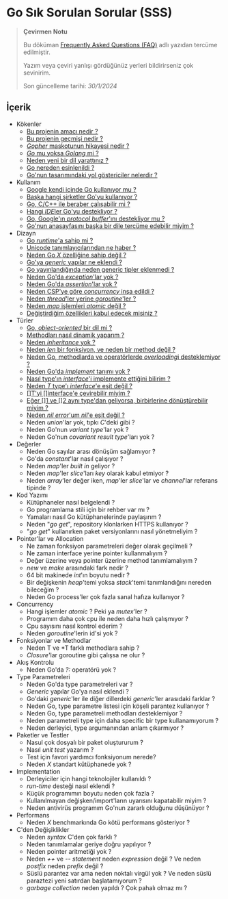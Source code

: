 # Go Sık Sorulan Sorular (SSS)

> **Çevirmen Notu**
>
> Bu döküman [Frequently Asked Questions (FAQ)](https://go.dev/doc/faq) adlı yazıdan tercüme edilmiştir.
>
> Yazım veya çeviri yanlışı gördüğünüz yerleri bildirirseniz çok sevinirim.
>
> Son güncelleme tarihi: *30/1/2024*


## İçerik

* Kökenler
    * [Bu projenin amacı nedir ?](origins/what-is-the-purpose-of-the-project.md)
    * [Bu projenin geçmişi nedir ?](origins/what-is-the-history-of-the-project.md)
    * [*Gopher* maskotunun hikayesi nedir ?](origins/what-is-the-origin-of-the-gopher-mascot.md)
    * [*Go* mu yoksa *Golang* mi ?](origins/is-the-language-called-go-or-golang.md)
    * [Neden yeni bir dil yarattınız ?](origins/why-did-you-create-a-new-language.md)
    * [Go nereden esinlenildi ?](origins/what-are-go-ancestors.md)
    * [Go'nun tasarımındaki yol göstericiler nelerdir ?](origins/what-are-the-guiding-principles-in-the-design.md)
* Kullanım
    * [Google kendi içinde Go kullanıyor mu ?](usage/is-google-using-go-internally.md)
    * [Başka hangi şirketler Go'yu kullanıyor ?](usage/what-other-companies-use-go.md)
    * [Go, C/C++ ile beraber çalışabilir mi ?](usage/do-go-programs-link-with-c-cpp-programs.md)
    * [Hangi *IDE*ler Go'yu destekliyor ?](usage/what-ides-does-go-support.md)
    * [Go, Google'ın *protocol buffer*'ını destekliyor mu ?](usage/does-go-support-googles-protocol-buffers.md)
    * [Go'nun anasayfasını başka bir dile tercüme edebilir miyim ?](usage/can-i-translate-the-go-home-page-into-another-language.md)
* Dizayn
    * [Go *runtime*'a sahip mi ?](design/does-go-have-a-runtime.md)
    * [Unicode tanımlayıcılarından ne haber ?](design/whats-up-with-unicode-identifiers.md)
    * [Neden Go *X* özelliğine sahip değil ?](design/why-does-go-not-have-feature-x.md)
    * [Go'ya *generic* yapılar ne eklendi ? ](design/when-did-go-get-generic-types.md)
    * [Go yayınlandığında neden generic tipler eklenmedi ?](design/why-was-go-initially-released-without-generic-types.md)
    * [Neden Go'da *exception*'lar yok ?](design/why-does-go-not-have-exceptions.md)
    * [Neden Go'da *assertion*'lar yok ?](design/why-does-go-not-have-assertions.md)
    * [Neden CSP'ye göre *concurrency* inşa edildi ?](design/why-build-concurrency-on-the-ideas-of-csp.md)
    * [Neden *thread*'ler yerine *goroutine*'ler ?](design/why-goroutines-instead-of-threads.md)
    * [Neden *map* işlemleri *atomic* değil ?](design/why-are-map-operations-not-defined-to-be-atomic.md)
    * [Değiştirdiğim özellikleri kabul edecek misiniz ?](design/will-you-accept-my-language-change.md)
* Türler
    * [Go, *object-oriented* bir dil mi ?](types/is-go-an-object-oriented-language.md)
    * [Methodları nasıl dinamik yaparım ?](types/how-do-i-get-dynamic-dispatch-of-methods.md)
    * [Neden *inheritance* yok ?](types/why-is-there-no-type-inheritance.md)
    * [Neden *len* bir fonksiyon, ve neden bir method değil ?](types/why-is-len-a-function-and-not-a-method.md)
    * [Neden Go, methodlarda ve operatörlerde *overloading*i desteklemiyor ?](types/why-does-go-not-support-overloading-of-methods-and-operators.md)
    * [Neden Go'da *implement* tanımı yok ?](types/why-doesnt-go-have-implements-declarations.md)
    * [Nasıl type'ın *interface*'i implemente ettiğini bilirim ?](types/how-can-i-guarantee-my-type-satisfies-an-interface.md)
    * [Neden *T* type'ı *interface*'e eşit değil ?](types/why-doesnt-type-t-satisfy-the-equal-interface.md)
    * [[]T'yi []interface'e çevirebilir miyim ?](types/can-i-convert-a-t-to-an-interface.md)
    * [Eğer []1 ve []2 aynı type'dan geliyorsa, birbirlerine dönüştürebilir miyim ?](types/can-i-convert-t1-to-t2-if-t1-and-t2-have-the-same-underlying-type.md)
    * [Neden *nil error*'um *nil*'e eşit değil ?](types/why-is-my-nil-error-value-not-equal-to-nil.md)
    * Neden *union*'lar yok, tıpkı *C*'deki gibi ?
    * Neden Go'nun *variant type*'lar yok ?
    * Neden Go'nun *covariant result type*'ları yok ?
* Değerler
    * Neden Go sayılar arası dönüşüm sağlamıyor ?
    * Go'da *constant*'lar nasıl çalışıyor ?
    * Neden *map*'ler *built in* geliyor ?
    * Neden *map*'ler *slice*'ları *key* olarak kabul etmiyor ?
    * Neden *array*'ler değer iken, *map*'ler *slice*'lar ve *channel*'lar referans tipinde ?
* Kod Yazımı
    * Kütüphaneler nasıl belgelendi ?
    * Go programlama stili için bir rehber var mı ?
    * Yamaları nasıl Go kütüphanelerinde paylaşırım ?
    * Neden "*go get*", repository klonlarken HTTPS kullanıyor ?
    * "*go get*" kullanırken paket versiyonlarını nasıl yönetmeliyim ?
* Pointer'lar ve Allocation
    * Ne zaman fonksiyon parametreleri değer olarak geçilmeli ?
    * Ne zaman interface yerine pointer kullanmalıyım ?
    * Değer üzerine veya pointer üzerine method tanımlamalıyım ?
    * *new* ve *make* arasındaki fark nedir ?
    * 64 bit makinede *int*'ın boyutu nedir ?
    * Bir değişkenin *heap*'temi yoksa *stack*'temi tanımlandığını nereden bileceğim ?
    * Neden Go process'ler çok fazla sanal hafıza kullanıyor ?
* Concurrency
    * Hangi işlemler *atomic* ? Peki ya *mutex*'ler ?
    * Programım daha çok cpu ile neden daha hızlı çalışmıyor ?
    * Cpu sayısını nasıl kontrol ederim ?
    * Neden *goroutine*'lerin id'si yok ?
* Fonksiyonlar ve Methodlar
    * Neden T ve *T farklı methodlara sahip ?
    * *Closure*'lar goroutine gibi çalışsa ne olur ?
* Akış Kontrolu
    * Neden Go'da *?:* operatörü yok ?
* Type Parametreleri
    * Neden Go'da type parametreleri var ?
    * *Generic* yapılar Go'ya nasıl eklendi ?
    * Go'daki *generic*'ler ile diğer dillerdeki *generic*'ler arasıdaki farklar ?
    * Neden Go, type parametre listesi için köşeli parantez kullanıyor ?
    * Neden Go, type parametreli methodları desteklemiyor ?
    * Neden parametreli type için daha specific bir type kullanamıyorum ?
    * Neden derleyici, type argumanından anlam çıkarmıyor ?
* Paketler ve Testler
    * Nasul çok dosyalı bir paket oluştururum ?
    * Nasıl *unit test* yazarım ?
    * Test için favori yardımcı fonksiyonum nerede?
    * Neden *X* standart kütüphanede yok ?
* Implementation
    * Derleyiciler için hangi teknolojiler kullanıldı ?
    * *run-time* desteği nasıl eklendi ?
    * Küçük programımın boyutu neden çok fazla ?
    * Kullanılmayan değişken/import'ların uyarısını kapatabilir miyim ?
    * Neden antivirüs programım Go'nun zararlı olduğunu düşünüyor ?
* Performans
    * Neden *X* benchmarkında Go kötü performans gösteriyor ?
* C'den Değişiklikler
    * Neden *syntax* C'den çok farklı ?
    * Neden tanımlamalar geriye doğru yapılıyor ?
    * Neden pointer aritmetiği yok ?
    * Neden *++* ve *--* *statement* neden *expression* değil ? Ve neden *postfix* neden *prefix* değil ?
    * Süslü parantez var ama neden noktalı virgül yok ? Ve neden süslü paraztezi yeni satırdan başlatamıyorum ?
    * *garbage collection* neden yapıldı ? Çok pahalı olmaz mı ?
